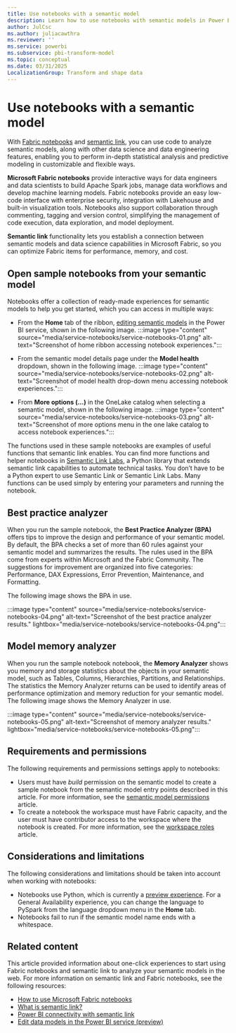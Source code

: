 ```yaml
---
title: Use notebooks with a semantic model
description: Learn how to use notebooks with semantic models in Power BI.
author: JulCsc
ms.author: juliacawthra
ms.reviewer: ''
ms.service: powerbi
ms.subservice: pbi-transform-model
ms.topic: conceptual
ms.date: 03/31/2025
LocalizationGroup: Transform and shape data
---
```


# Use notebooks with a semantic model

With [Fabric notebooks](/fabric/data-engineering/how-to-use-notebook) and [semantic link](/fabric/data-science/semantic-link-overview), you can use code to analyze semantic models, along with other data science and data engineering features, enabling you to perform in-depth statistical analysis and predictive modeling in customizable and flexible ways. 


**Microsoft Fabric notebooks** provide interactive ways for data engineers and data scientists to build Apache Spark jobs, manage data workflows and develop machine learning models. Fabric notebooks provide an easy low-code interface with enterprise security, integration with Lakehouse and built-in visualization tools. Notebooks also support collaboration through commenting, tagging and version control, simplifying the management of code execution, data exploration, and model deployment. 

**Semantic link** functionality lets you establish a connection between semantic models and data science capabilities in Microsoft Fabric, so you can optimize Fabric items for performance, memory, and cost. 

## Open sample notebooks from your semantic model

Notebooks offer a collection of ready-made experiences for semantic models to help you get started, which you can access in multiple ways:

* From the **Home** tab of the ribbon, [editing semantic models](service-edit-data-models.md) in the Power BI service, shown in the following image.
    :::image type="content" source="media/service-notebooks/service-notebooks-01.png" alt-text="Screenshot of home ribbon accessing notebook experiences.":::

* From the semantic model details page under the **Model health** dropdown, shown in the following image.
    :::image type="content" source="media/service-notebooks/service-notebooks-02.png" alt-text="Screenshot of model health drop-down menu accessing notebook experiences.":::

* From **More options (...)** in the OneLake catalog when selecting a semantic model, shown in the following image.
    :::image type="content" source="media/service-notebooks/service-notebooks-03.png" alt-text="Screenshot of more options menu in the one lake catalog to access notebook experiences.":::

The functions used in these sample notebooks are examples of useful functions that semantic link enables. You can find more functions and helper notebooks in [Semantic Link Labs](https://github.com/microsoft/semantic-link-labs), a Python library that extends semantic link capabilities to automate technical tasks. You don’t have to be a Python expert to use Semantic Link or Semantic Link Labs. Many functions can be used simply by entering your parameters and running the notebook.


## Best practice analyzer

When you run the sample notebook, the **Best Practice Analyzer (BPA)** offers tips to improve the design and performance of your semantic model. By default, the BPA checks a set of more than 60 rules against your semantic model and summarizes the results. The rules used in the BPA come from experts within Microsoft and the Fabric Community. The suggestions for improvement are organized into five categories: Performance, DAX Expressions, Error Prevention, Maintenance, and Formatting.

The following image shows the BPA in use. 

:::image type="content" source="media/service-notebooks/service-notebooks-04.png" alt-text="Screenshot of the best practice analyzer results." lightbox="media/service-notebooks/service-notebooks-04.png":::

## Model memory analyzer

When you run the sample notebook notebook, the **Memory Analyzer** shows you memory and storage statistics about the objects in your semantic model, such as Tables, Columns, Hierarchies, Partitions, and Relationships. The statistics the Memory Analyzer returns can be used to identify areas of performance optimization and memory reduction for your semantic model. The following image shows the Memory Analyzer in use. 

:::image type="content" source="media/service-notebooks/service-notebooks-05.png" alt-text="Screenshot of memory analyzer results." lightbox="media/service-notebooks/service-notebooks-05.png":::

## Requirements and permissions

The following requirements and permissions settings apply to notebooks:

* Users must have *build* permission on the semantic model to create a sample notebook from the semantic model entry points described in this article. For more information, see the [semantic model permissions](../connect-data/service-datasets-permissions.md) article.
* To create a notebook the workspace must have Fabric capacity, and the user must have contributor access to the workspace where the notebook is created. For more information, see the [workspace roles](../collaborate-share/service-roles-new-workspaces.md) article. 


## Considerations and limitations

The following considerations and limitations should be taken into account when working with notebooks:

* Notebooks use Python, which is currently a [preview experience](/fabric/data-engineering/using-python-experience-on-notebook). For a General Availability experience, you can change the language to PySpark from the language dropdown menu in the **Home** tab.
* Notebooks fail to run if the semantic model name ends with a whitespace.


## Related content

This article provided information about one-click experiences to start using Fabric notebooks and semantic link to analyze your semantic models in the web. For more information on semantic link and Fabric notebooks, see the following resources:

* [How to use Microsoft Fabric notebooks](/fabric/data-engineering/how-to-use-notebook)
* [What is semantic link?](/fabric/data-science/semantic-link-overview)
* [Power BI connectivity with semantic link](/fabric/data-science/semantic-link-power-bi?tabs=sql)
* [Edit data models in the Power BI service (preview)](service-edit-data-models.md)


